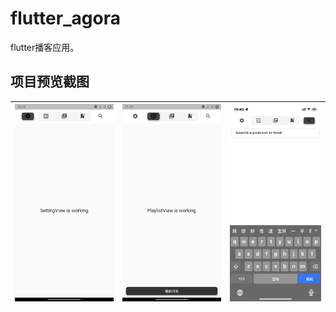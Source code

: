 # flutter_agora
flutter播客应用。
## 项目预览截图
| ![](preview/home.jpg) | ![](preview/tab_title.jpg) | ![](preview/discover_search.jpeg) |
| --------------------- | -------------------------- | --------------------------------- |
